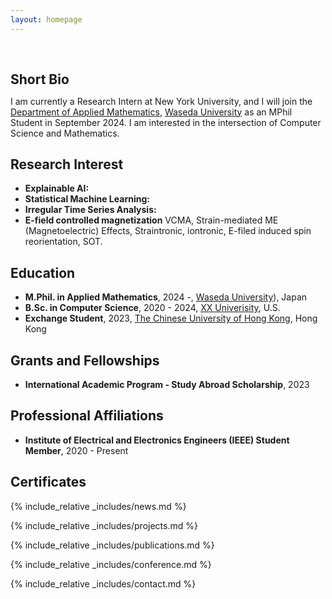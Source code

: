 ```yaml
---
layout: homepage
---
```


<h1 id="about-me"></h1>

<h2 style="margin: 60px 0px 10px;">Short Bio</h2>

I am currently a Research Intern at New York University, and I will join the [Department of Applied Mathematics](https://www.apmath.sci.waseda.ac.jp/), [Waseda University](https://www.waseda.jp/top/en/) as an MPhil Student in September 2024. I am interested in the intersection of Computer Science and Mathematics.

## Research Interest

- **Explainable AI:** 
- **Statistical Machine Learning:**
- **Irregular Time Series Analysis:** 
- **E-field controlled magnetization** VCMA, Strain-mediated ME (Magnetoelectric) Effects, Straintronic, iontronic, E-filed induced spin reorientation, SOT.


## Education
- **M.Phil. in Applied Mathematics**, 2024 -, [Waseda University](https://www.waseda.jp/top/en/)), Japan
- **B.Sc. in Computer Science**, 2020 - 2024, [XX Univerisity](https://www.njtech.edu.cn/), U.S.
- **Exchange Student**, 2023, [The Chinese University of Hong Kong](https://www.njtech.edu.cn/), Hong Kong



## Grants and Fellowships
- **International Academic Program - Study Abroad Scholarship**, 2023


## Professional Affiliations
- **Institute of Electrical and Electronics Engineers (IEEE) Student Member**, 2020 - Present

## Certificates

<div data-iframe-width="150" data-iframe-height="270" data-share-badge-id="343635de-7d0f-43ea-922d-432566a4b1e5" data-share-badge-host="https://www.credly.com"></div><script type="text/javascript" async src="//cdn.credly.com/assets/utilities/embed.js"></script>

{% include_relative _includes/news.md %}

{% include_relative _includes/projects.md %}

{% include_relative _includes/publications.md %}

{% include_relative _includes/conference.md %}

{% include_relative _includes/contact.md %}
